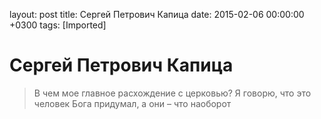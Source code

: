 layout: post
title: Сергей Петрович Капица
date: 2015-02-06 00:00:00 +0300
tags: [Imported]
# Сергей Петрович Капица

> В чем мое главное расхождение с церковью? Я говорю, что это человек Бога придумал, а они – что наоборот